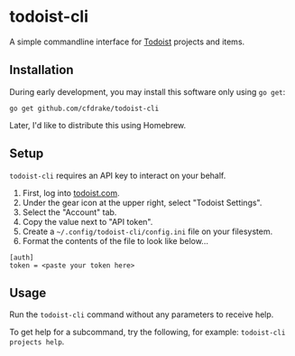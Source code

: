 # todoist-cli

A simple commandline interface for [Todoist](http://todoist.com) projects and items.

## Installation

During early development, you may install this software only using `go get`:

  `go get github.com/cfdrake/todoist-cli`

Later, I'd like to distribute this using Homebrew.

## Setup

`todoist-cli` requires an API key to interact on your behalf.

1) First, log into [todoist.com](http://todoist.com).
2) Under the gear icon at the upper right, select "Todoist Settings".
3) Select the "Account" tab.
4) Copy the value next to "API token".
5) Create a `~/.config/todoist-cli/config.ini` file on your filesystem.
6) Format the contents of the file to look like below...

```
[auth]
token = <paste your token here>
```

## Usage

Run the `todoist-cli` command without any parameters to receive help.

To get help for a subcommand, try the following, for example: `todoist-cli projects help`.
